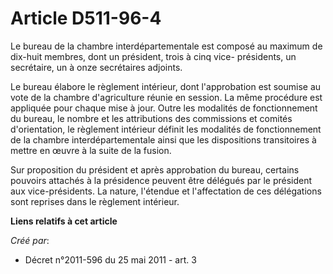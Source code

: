 # Article D511-96-4

Le bureau de la chambre interdépartementale est composé au maximum de dix-huit membres, dont un président, trois à cinq vice-
présidents, un secrétaire, un à onze secrétaires adjoints.

Le bureau élabore le règlement intérieur, dont l'approbation est soumise au vote de la chambre d'agriculture réunie en
session. La même procédure est appliquée pour chaque mise à jour. Outre les modalités de fonctionnement du bureau, le nombre
et les attributions des commissions et comités d'orientation, le règlement intérieur définit les modalités de fonctionnement
de la chambre interdépartementale ainsi que les dispositions transitoires à mettre en œuvre à la suite de la fusion.

Sur proposition du président et après approbation du bureau, certains pouvoirs attachés à la présidence peuvent être délégués
par le président aux vice-présidents. La nature, l'étendue et l'affectation de ces délégations sont reprises dans le
règlement intérieur.

**Liens relatifs à cet article**

_Créé par_:

  - Décret n°2011-596 du 25 mai 2011 - art. 3
